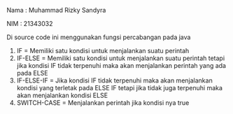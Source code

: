 Nama : Muhammad Rizky Sandyra

NIM : 21343032

Di source code ini menggunakan fungsi percabangan pada java
1. IF = Memiliki satu kondisi untuk menjalankan suatu perintah
2. IF-ELSE = Memiliki satu kondisi untuk menjalankan suatu perintah tetapi jika kondisi IF tidak terpenuhi maka akan menjalankan perintah yang ada pada ELSE
3. IF-ELSE-IF = Jika kondisi IF tidak terpenuhi maka akan menjalankan kondisi yang terletak pada ELSE IF tetapi jika tidak juga terpenuhi maka akan menjalankan kondisi ELSE 
4. SWITCH-CASE = Menjalankan perintah jika kondisi nya true
